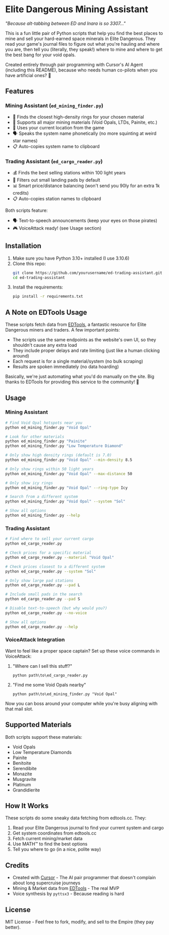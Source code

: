 # Elite Dangerous Mining Assistant

*"Because alt-tabbing between ED and Inara is so 3307..."*

This is a fun little pair of Python scripts that help you find the best places to mine and sell your hard-earned space minerals in Elite Dangerous. They read your game's journal files to figure out what you're hauling and where you are, then tell you (literally, they speak!) where to mine and where to get the best bang for your void opals.

Created entirely through pair programming with Cursor's AI Agent (including this README), because who needs human co-pilots when you have artificial ones? 🤖

## Features

### Mining Assistant (`ed_mining_finder.py`)
- 🎯 Finds the closest high-density rings for your chosen material
- 💎 Supports all major mining materials (Void Opals, LTDs, Painite, etc.)
- 📍 Uses your current location from the game
- 🗣️ Speaks the system name phonetically (no more squinting at weird star names)
- 📋 Auto-copies system name to clipboard

### Trading Assistant (`ed_cargo_reader.py`)
- 💰 Finds the best selling stations within 100 light years
- 🚫 Filters out small landing pads by default
- 📊 Smart price/distance balancing (won't send you 90ly for an extra 1k credits)
- 📋 Auto-copies station names to clipboard

Both scripts feature:
- 🗣️ Text-to-speech announcements (keep your eyes on those pirates)
- 🎮 VoiceAttack ready! (see Usage section)

## Installation

1. Make sure you have Python 3.10+ installed (I use 3.10.6)
2. Clone this repo:
   ```bash
   git clone https://github.com/yourusername/ed-trading-assistant.git
   cd ed-trading-assistant
   ```
3. Install the requirements:
   ```bash
   pip install -r requirements.txt
   ```

## A Note on EDTools Usage

These scripts fetch data from [EDTools](https://edtools.cc/), a fantastic resource for Elite Dangerous miners and traders. A few important points:

- The scripts use the same endpoints as the website's own UI, so they shouldn't cause any extra load
- They include proper delays and rate limiting (just like a human clicking around)
- Each request is for a single material/system (no bulk scraping)
- Results are spoken immediately (no data hoarding)

Basically, we're just automating what you'd do manually on the site. Big thanks to EDTools for providing this service to the community! 🙏

## Usage

### Mining Assistant
```bash
# Find Void Opal hotspots near you
python ed_mining_finder.py "Void Opal"

# Look for other materials
python ed_mining_finder.py "Painite"
python ed_mining_finder.py "Low Temperature Diamond"

# Only show high density rings (default is 7.0)
python ed_mining_finder.py "Void Opal" --min-density 8.5

# Only show rings within 50 light years
python ed_mining_finder.py "Void Opal" --max-distance 50

# Only show icy rings
python ed_mining_finder.py "Void Opal" --ring-type Icy

# Search from a different system
python ed_mining_finder.py "Void Opal" --system "Sol"

# Show all options
python ed_mining_finder.py --help
```

### Trading Assistant
```bash
# Find where to sell your current cargo
python ed_cargo_reader.py

# Check prices for a specific material
python ed_cargo_reader.py --material "Void Opal"

# Check prices closest to a different system
python ed_cargo_reader.py --system "Sol"

# Only show large pad stations
python ed_cargo_reader.py --pad L

# Include small pads in the search
python ed_cargo_reader.py --pad S

# Disable text-to-speech (but why would you?)
python ed_cargo_reader.py --no-voice

# Show all options
python ed_cargo_reader.py --help
```

### VoiceAttack Integration
Want to feel like a proper space captain? Set up these voice commands in VoiceAttack:

1. "Where can I sell this stuff?"
   ```
   python path\to\ed_cargo_reader.py
   ```

2. "Find me some Void Opals nearby"
   ```
   python path\to\ed_mining_finder.py "Void Opal"
   ```

Now you can boss around your computer while you're busy aligning with that mail slot.

## Supported Materials

Both scripts support these materials:
- Void Opals
- Low Temperature Diamonds
- Painite
- Benitoite
- Serendibite
- Monazite
- Musgravite
- Platinum
- Grandidierite

## How It Works

These scripts do some sneaky data fetching from edtools.cc. They:

1. Read your Elite Dangerous journal to find your current system and cargo
2. Get system coordinates from edtools.cc
3. Fetch current mining/market data
4. Use MATH™ to find the best options
5. Tell you where to go (in a nice, polite way)

## Credits

- Created with [Cursor](https://cursor.sh/) - The AI pair programmer that doesn't complain about long supercruise journeys
- Mining & Market data from [EDTools](https://edtools.cc/) - The real MVP
- Voice synthesis by `pyttsx3` - Because reading is hard

## License

MIT License - Feel free to fork, modify, and sell to the Empire (they pay better). 
